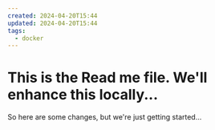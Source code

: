 ```yaml
---
created: 2024-04-20T15:44
updated: 2024-04-20T15:44
tags:
  - docker
---
```




# This is the Read me file.  We'll enhance this locally...


So here are some changes, but we're just getting started...
